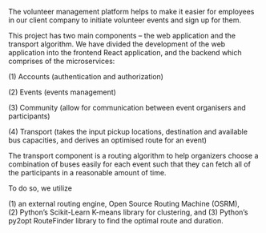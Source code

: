 The volunteer management platform helps to make it easier for employees in our client company to initiate volunteer events and sign up for them. 

This project has two main components – the web application and the transport algorithm. We have divided the development of the web application into the frontend React application, and the backend which comprises of the microservices:

  (1) Accounts (authentication and authorization)
  
  (2) Events (events management)
  
  (3) Community (allow for communication between event organisers and participants)
  
  (4) Transport (takes the input pickup locations, destination and available bus capacities, and derives an optimised route for an event)
  
The transport component is a routing algorithm to help organizers choose a combination of buses easily for each event such that they can fetch all of the participants in a reasonable amount of time. 

To do so, we utilize 

  (1) an external routing engine, Open Source Routing Machine (OSRM),  
  (2) Python’s Scikit-Learn K-means library for clustering, and 
  (3) Python’s py2opt RouteFinder library to find the optimal route and duration.
